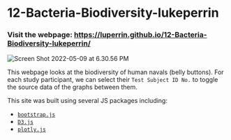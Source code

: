 # 12-Bacteria-Biodiversity-lukeperrin

### Visit the webpage: https://luperrin.github.io/12-Bacteria-Biodiversity-lukeperrin/

![Screen Shot 2022-05-09 at 6.30.56 PM](README.Resources/Screen%20Shot%202022-05-09%20at%206.30.56%20PM.png)



This webpage looks at the biodiversity of human navals (belly buttons). For each study participant, we can select their `Test Subject ID No.` to toggle the source data of the graphs between them.

This site was built using several JS packages including:

- [ `bootstrap.js`](https://getbootstrap.com/)
- [`D3.js`](https://d3js.org/)
- [`plotly.js`](https://plotly.com/)

 